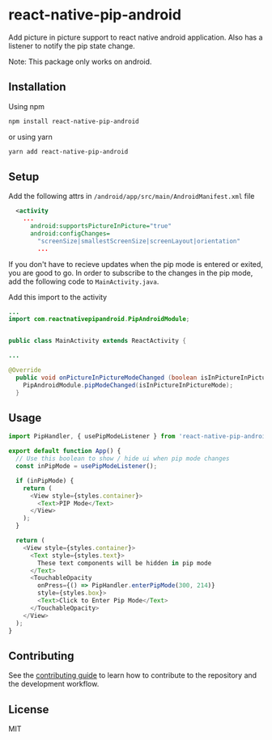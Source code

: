 # react-native-pip-android

Add picture in picture support to react native android application.
Also has a listener to notify the pip state change.

Note: This package only works on android.

## Installation

Using npm
```sh
npm install react-native-pip-android
```

or using yarn

```sh
yarn add react-native-pip-android
```

## Setup

Add the following attrs in `/android/app/src/main/AndroidManifest.xml` file

```xml
  <activity
    ...
      android:supportsPictureInPicture="true"
      android:configChanges=
        "screenSize|smallestScreenSize|screenLayout|orientation"
        ...
```

If you don't have to recieve updates when the pip mode is entered or exited,
you are good to go. In order to subscribe to the changes in the pip mode, add the following code to `MainActivity.java`.

Add this import to the activity

```java
...
import com.reactnativepipandroid.PipAndroidModule;


public class MainActivity extends ReactActivity {

...

@Override
  public void onPictureInPictureModeChanged (boolean isInPictureInPictureMode, Configuration newConfig) {
    PipAndroidModule.pipModeChanged(isInPictureInPictureMode);
  }
```


## Usage

```js
import PipHandler, { usePipModeListener } from 'react-native-pip-android';

export default function App() {
  // Use this boolean to show / hide ui when pip mode changes
  const inPipMode = usePipModeListener();

  if (inPipMode) {
    return (
      <View style={styles.container}>
        <Text>PIP Mode</Text>
      </View>
    );
  }

  return (
    <View style={styles.container}>
      <Text style={styles.text}>
        These text components will be hidden in pip mode
      </Text>
      <TouchableOpacity
        onPress={() => PipHandler.enterPipMode(300, 214)}
        style={styles.box}>
        <Text>Click to Enter Pip Mode</Text>
      </TouchableOpacity>
    </View>
  );
}


```

## Contributing

See the [contributing guide](CONTRIBUTING.md) to learn how to contribute to the repository and the development workflow.

## License

MIT
